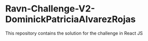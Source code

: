 # Ravn-Challenge-V2-DominickPatriciaAlvarezRojas
This repository contains the solution for the challenge in React JS
